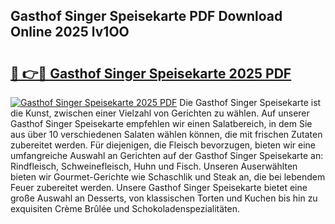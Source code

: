 ## Gasthof Singer Speisekarte PDF Download Online 2025 lv1OO

# <h2><a href="http://gc67sj2.nevu.top/?p=Gasthof+Singer+Speisekarte">🔗 👉🔴 Gasthof Singer Speisekarte 2025 PDF</a></h2>

[![Gasthof Singer Speisekarte 2025 PDF](https://i.imgur.com/dBaPXMq.png)](http://gc67sj2.nevu.top/?p=Gasthof+Singer+Speisekarte)
Die Gasthof Singer Speisekarte ist die Kunst, zwischen einer Vielzahl von Gerichten zu wählen. Auf unserer Gasthof Singer Speisekarte empfehlen wir einen Salatbereich, in dem Sie aus über 10 verschiedenen Salaten wählen können, die mit frischen Zutaten zubereitet werden. Für diejenigen, die Fleisch bevorzugen, bieten wir eine umfangreiche Auswahl an Gerichten auf der Gasthof Singer Speisekarte an: Rindfleisch, Schweinefleisch, Huhn und Fisch. Unseren Auserwählten bieten wir Gourmet-Gerichte wie Schaschlik und Steak an, die bei lebendem Feuer zubereitet werden. Unsere Gasthof Singer Speisekarte bietet eine große Auswahl an Desserts, von klassischen Torten und Kuchen bis hin zu exquisiten Crème Brûlée und Schokoladenspezialitäten.
